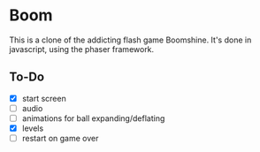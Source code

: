 # Boom

This is a clone of the addicting flash game Boomshine. It's done in javascript, using the phaser framework.

## To-Do
- [x] start screen
- [ ] audio
- [ ] animations for ball expanding/deflating
- [x] levels
- [ ] restart on game over
